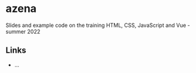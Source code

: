 # azena
Slides and example code on the training HTML, CSS, JavaScript and Vue - summer 2022

## Links
- ...
